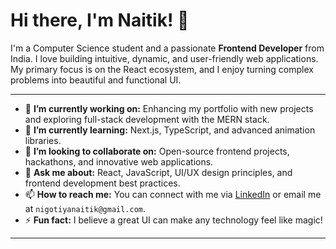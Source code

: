 # Hi there, I'm Naitik! 👋

I'm a Computer Science student and a passionate **Frontend Developer** from India. I love building intuitive, dynamic, and user-friendly web applications. My primary focus is on the React ecosystem, and I enjoy turning complex problems into beautiful and functional UI.

---

* 🔭 **I’m currently working on:** Enhancing my portfolio with new projects and exploring full-stack development with the MERN stack.
* 🌱 **I’m currently learning:** Next.js, TypeScript, and advanced animation libraries.
* 👯 **I’m looking to collaborate on:** Open-source frontend projects, hackathons, and innovative web applications.
* 💬 **Ask me about:** React, JavaScript, UI/UX design principles, and frontend development best practices.
* 📫 **How to reach me:** You can connect with me via [LinkedIn](https://www.linkedin.com/in/naitik-nigotiya/) or email me at `nigotiyanaitik@gmail.com`.
* ⚡ **Fun fact:** I believe a great UI can make any technology feel like magic!

---
